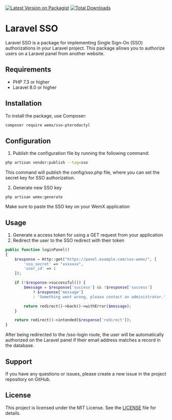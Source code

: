 [![Latest Version on Packagist](https://img.shields.io/packagist/v/wemx/sso-pterodactyl.svg?style=flat-square)](https://packagist.org/packages/wemx/sso-pterodactyl)
[![Total Downloads](https://img.shields.io/packagist/dt/wemx/sso-pterodactyl.svg?style=flat-square)](https://packagist.org/packages/wemx/sso-pterodactyl)

# Laravel SSO

Laravel SSO is a package for implementing Single Sign-On (SSO) authorizations in your Laravel project. This package allows you to authorize users on a Laravel panel from another website.

## Requirements

- PHP 7.3 or higher
- Laravel 8.0 or higher

## Installation

To install the package, use Composer:

```bash
composer require wemx/sso-pterodactyl
```

## Configuration
1. Publish the configuration file by running the following command:
```bash
php artisan vendor:publish --tag=sso
```
This command will publish the config/sso.php file, where you can set the secret key for SSO authorization.

2. Generate new SSO key
```shell
php artisan wemx:generate
```

Make sure to paste the SSO key on your WemX application

## Usage

1. Generate a access token for using a GET request from your application
2. Redirect the user to the SSO redirect with their token

```php
public function loginPanel()
{
    $response = Http::get("https://panel.example.com/sso-wemx/", [
        'sso_secret' => "xxxxxxx",
        'user_id' => 1
    ]);

    if (!$response->successful()) {
        $message = $response['success'] && !$response['success']
            ? $response['message']
            : 'Something went wrong, please contact an administrator.';

        return redirect()->back()->withError($message);
    }

    return redirect()->intended($response['redirect']);
}
```
After being redirected to the /sso-login route, the user will be automatically authorized on the Laravel panel if their email address matches a record in the database.

## Support

If you have any questions or issues, please create a new issue in the project repository on GitHub.

## License

This project is licensed under the MIT License. See the [LICENSE](https://github.com/GIGABAIT93/LaravelSso/blob/main/LICENSE) file for details.
